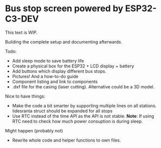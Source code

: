 # Bus stop screen powered by ESP32-C3-DEV


This text is WIP.


Building the complete setup and documenting afterwards.


Todo:

<ul>
    <li>
        Add sleep mode to save battery life
    </li>
    <li>
        Create a physical box for the ESP32 + LCD display + battery
    </li>
    <li>
        Add buttons which display different bus stops.
    </li>
    <li>
        Pictures! And a how-to-do guide
    </li>
    <li>
        Component listing and link to components
    </li>
    <li>
        .dxf file for the casing (laser cutting). Alternative could be a 3D model.
    </li>
</ul>

Nice to have things:
<ul>
    <li>
        Make the code a bit smarter by supporting multiple lines on all stations. Iidesranta struct should be expanded for all stops
    </li>
    <li>
        Use RTC instead of the time API as the API is not stable. <b>Note</b>: If using RTC need to check how much power consuption is during sleep.
    </li>
</ul>

Might happen (probably not)
<ul>
    <li>
        Rewrite whole code and helper functions to own files.
    </li>
</ul>